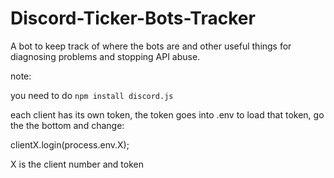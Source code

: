 # Discord-Ticker-Bots-Tracker
A bot to keep track of where the bots are and other useful things for diagnosing problems and stopping API abuse.


note:

you need to do
`npm install discord.js`

each client has its own token, the token goes into .env
to load that token, go the the bottom and change:

clientX.login(process.env.X);

X is the client number and token
